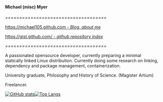 <!-- <img align="right" height="240px" src="me-320px.png"> 
-->

#### Michael (misc) Myer


*====================================*

[https://michael105.github.com - *Blog, about me*](https://michael105.github.io)

[https://gist.github.com/ - *github repository index*](https://gist.github.com/8481222f07035e568d774c4d6e0b51ef)

*====================================*

A passionated opensource developer, 
currently preparing a minimal statically linked Linux distribution.
Currently doing some research on linking,
dependency and package management, containerization.

University graduate, Philosophy and History of Science. (Magister Artium)

Freelancer. 


[![GitHub stats](https://github-readme-stats.vercel.app/api?username=michael105&include_all_commits=true)](https://github.com/anuraghazra/github-readme-stats)[![Top Langs](https://github-readme-stats.vercel.app/api/top-langs/?username=michael105&exclude_repo=home,docu-c,libc-manpages,michael105.github.io,weblinks&layout=compact&langs_count=8)](https://github.com/anuraghazra/github-readme-stats)

<!--

**michael105/michael105** is a ✨ _special_ ✨ repository because its `README.md` (this file) appears on your GitHub profile.

Here are some ideas to get you started:

- 🔭 I’m currently working on ...
- 🌱 I’m currently learning ...
- 👯 I’m looking to collaborate on ...
- 🤔 I’m looking for help with ...
- 💬 Ask me about ...
- 📫 How to reach me: ...
- 😄 Pronouns: ...
- ⚡ Fun fact: ...
-->

